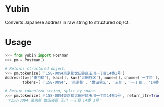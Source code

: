 # Yubin

Converts Japanese address in raw string to structured object.

Usage
====

```python
>>> from yubin import Postman
>>> pm = Postman()

# Returns structured object.
>>> pm.tokenize('〒158-0094東京都世田谷区玉川一丁目14番1号')
Address(to=['東京都'], kai=[], ku=['世田谷区'], mune=[], chome=['一丁目'], ban=['14番'], go=['1号'], postal=['〒158-0094'], endgo=[],
        tokens=['〒158-0094', '東京都', '世田谷区', '玉川', '一丁目', '14番', '1号'])

# Return tokenized string, split by space.
>>> pm.tokenize('〒158-0094東京都世田谷区玉川一丁目14番1号', return_str=True)
'〒158-0094 東京都 世田谷区 玉川 一丁目 14番 1号'
```
